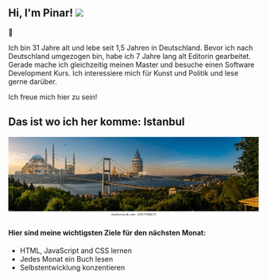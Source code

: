 <h2>Hi, I'm Pinar! <img src="https://media.giphy.com/media/mGcNjsfWAjY5AEZNw6/giphy.gif" width="50"></h2>👋

Ich bin 31 Jahre alt und lebe seit 1,5 Jahren in Deutschland. Bevor ich nach Deutschland umgezogen bin, habe ich 7 Jahre lang alt Editorin gearbeitet. Gerade mache ich gleichzeitig meinen Master und besuche einen Software Development Kurs.
Ich interessiere mich für Kunst und Politik und lese gerne darüber.

Ich freue mich hier zu sein!

## Das ist wo ich her komme: Istanbul

![description of image](img-istanbul.webp)

#### Hier sind meine wichtigsten Ziele für den nächsten Monat:
- HTML, JavaScript and CSS lernen
- Jedes Monat ein Buch lesen
- Selbstentwicklung konzentieren
